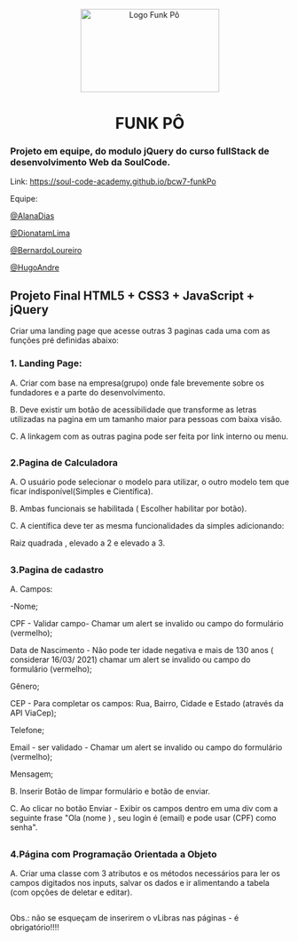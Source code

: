 <div align="center">
  
  <a data-flickr-embed="true" href="https://github.com/alanadiastech" title=""><img src="https://live.staticflickr.com/65535/51636168283_ea7beba3af_z.jpg" width="250" height="150" align="center" alt="Logo Funk Pô"></a>
  
  ##
  
  # FUNK PÔ 

</div>

### Projeto em equipe, do modulo jQuery do curso fullStack de desenvolvimento Web da SoulCode.

Link: https://soul-code-academy.github.io/bcw7-funkPo

Equipe:

[@AlanaDias](https://github.com/alanadiastech)

[@DionatamLima](https://github.com/Djou-D)

[@BernardoLoureiro](https://github.com/BernardoGriz)

[@HugoAndre](https://github.com/hugoandre10)

##


## Projeto Final HTML5 + CSS3 + JavaScript + jQuery
Criar uma landing page que acesse outras 3 paginas cada uma com as funções pré definidas abaixo:

### 1. Landing Page:

A. Criar com base na empresa(grupo) onde fale brevemente sobre os fundadores e a parte do desenvolvimento.

B. Deve existir um botão de acessibilidade que transforme as letras utilizadas na pagina em um tamanho maior para pessoas com baixa visão.

C. A linkagem com as outras pagina pode ser feita por link interno ou menu.

##

### 2.Pagina de Calculadora

A. O usuário pode selecionar o modelo para utilizar, o outro modelo tem que ficar indisponível(Simples e Científica).

B. Ambas funcionais se habilitada ( Escolher habilitar por botão).

C. A científica deve ter as mesma funcionalidades da simples adicionando:

Raiz quadrada , elevado a 2 e elevado a 3.

##

### 3.Pagina de cadastro

A. Campos: 

-Nome;

CPF - Validar campo- Chamar um alert se invalido ou campo do formulário (vermelho);

Data de Nascimento - Não pode ter idade negativa e mais de 130 anos ( considerar 16/03/ 2021) chamar um alert se invalido ou campo do formulário (vermelho);

Gênero;

CEP - Para completar os campos: Rua, Bairro, Cidade e Estado (através da API ViaCep);

Telefone;

Email - ser validado - Chamar um alert se invalido ou campo do formulário (vermelho);

Mensagem;

B. Inserir Botão de limpar formulário e botão de enviar.

C. Ao clicar no botão Enviar - Exibir os campos dentro em uma div com a seguinte frase "Ola (nome ) , seu login é (email) e pode usar (CPF) como senha".

##

### 4.Página com Programação Orientada a Objeto

A. Criar uma classe com 3 atributos e os métodos necessários para ler os campos digitados nos inputs, salvar os dados e ir alimentando a tabela (com opções de deletar e editar).

##

Obs.: não se esqueçam de inserirem o vLibras nas páginas - é obrigatório!!!!
